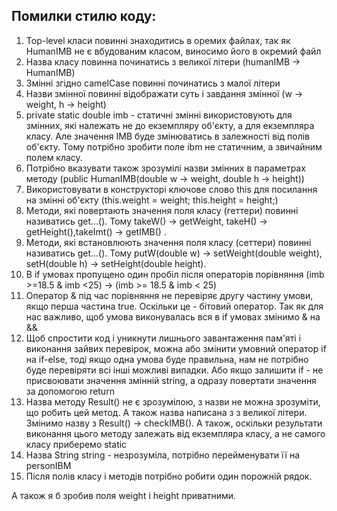 ## Помилки стилю коду:
1. Top-level класи повинні знаходитись в оремих файлах, так як HumanIMB не є вбудованим класом, виносимо його в окремий 
файл
2. Назва класу повинна починатись з великої літери (humanIMB -> HumanIMB)
3. Змінні згідно camelCase повинні починатись з малої літери 
4. Назви змінної повинні відображати суть і завдання змінної (w -> weight, h -> height)
5. private static double imb - статичні змінні використовують для змінних, які належать не до
екземпляру об'єкту, а для екземпляра класу. Але значення IMB буде змінюватись в залежності від
полів об'єкту. Тому потрібно зробити поле ibm не статичним, а звичайним полем класу. 
6. Потрібно вказувати також зрозумілі назви змінних в параметрах методу (public HumanIMB(double w -> weight, double h -> height))
7. Використовувати в конструкторі ключове слово this для посилання на змінні об'єкту (this.weight = weight;
   this.height = height;)
8. Методи, які повертають значення поля класу (геттери) повинні називатись get...(). Тому
   takeW() -> getWeight, takeH() -> getHeight(),takeImt() -> getIMB() . 
9. Методи, які встановлюють значення поля класу (сеттери) повинні називатись get...(). Тому
   putW(double w) -> setWeight(double weight), setH(double h) -> setHeight(double height). 
10. В if умовах пропущено один пробіл після операторів порівняння  (imb >=18.5 & imb <25) -> (imb >= 18.5 & imb < 25)
11. Оператор & під час порівняння не перевіряє другу частину умови, якщо перша частина true. Оскільки це - 
бітовий оператор. Так як для нас важливо, щоб умова виконувалась вся в if умовах змінимо & на &&
12. Щоб спростити код і уникнути лишнього завантаження пам'яті і виконання зайвих перевірок, можна або змінити
умовний оператор if на if-else, тоді якщо одна умова буде правильна, нам не потрібно буде перевіряти всі інші 
можливі випадки. Або якщо залишити if - не присвоювати значення змінній string, а одразу повертати значення за допомогою 
return 
13. Назва методу Result() не є зрозумілою, з назви не можна зрозуміти, що робить цей метод. А також назва написана з
з великої літери. Змінимо назву з Result() -> checkIMB(). А також, оскільки результати виконання цього методу залежать 
від екземпляра класу, а не самого класу приберемо static 
14. Назва String string - незрозуміла, потрібно перейменувати її на personIBM 
15. Після полів класу і методів потрібно робити один порожній рядок.

А також я б зробив поля weight i height приватними. 
